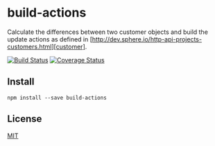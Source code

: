 # build-actions

Calculate the differences between two customer objects and build the update
actions as defined in [http://dev.sphere.io/http-api-projects-customers.html][customer].

[![Build Status][travis-build-actions-badge]][travis-build-actions]
[![Coverage Status][coverage-build-actions-badge]][coverage-build-actions]

## Install

```
npm install --save build-actions
```

## License

[MIT](LICENSE)

[travis-build-actions-badge]: https://img.shields.io/travis/lpinca/build-actions/master.svg
[travis-build-actions]: https://travis-ci.org/lpinca/build-actions
[coverage-build-actions-badge]: https://img.shields.io/coveralls/lpinca/build-actions/master.svg
[coverage-build-actions]: https://coveralls.io/r/lpinca/build-actions?branch=master
[customer]: http://dev.sphere.io/http-api-projects-customers.html

